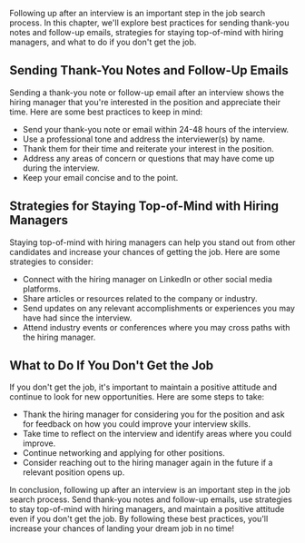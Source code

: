
Following up after an interview is an important step in the job search process. In this chapter, we'll explore best practices for sending thank-you notes and follow-up emails, strategies for staying top-of-mind with hiring managers, and what to do if you don't get the job.

Sending Thank-You Notes and Follow-Up Emails
--------------------------------------------

Sending a thank-you note or follow-up email after an interview shows the hiring manager that you're interested in the position and appreciate their time. Here are some best practices to keep in mind:

* Send your thank-you note or email within 24-48 hours of the interview.
* Use a professional tone and address the interviewer(s) by name.
* Thank them for their time and reiterate your interest in the position.
* Address any areas of concern or questions that may have come up during the interview.
* Keep your email concise and to the point.

Strategies for Staying Top-of-Mind with Hiring Managers
-------------------------------------------------------

Staying top-of-mind with hiring managers can help you stand out from other candidates and increase your chances of getting the job. Here are some strategies to consider:

* Connect with the hiring manager on LinkedIn or other social media platforms.
* Share articles or resources related to the company or industry.
* Send updates on any relevant accomplishments or experiences you may have had since the interview.
* Attend industry events or conferences where you may cross paths with the hiring manager.

What to Do If You Don't Get the Job
-----------------------------------

If you don't get the job, it's important to maintain a positive attitude and continue to look for new opportunities. Here are some steps to take:

* Thank the hiring manager for considering you for the position and ask for feedback on how you could improve your interview skills.
* Take time to reflect on the interview and identify areas where you could improve.
* Continue networking and applying for other positions.
* Consider reaching out to the hiring manager again in the future if a relevant position opens up.

In conclusion, following up after an interview is an important step in the job search process. Send thank-you notes and follow-up emails, use strategies to stay top-of-mind with hiring managers, and maintain a positive attitude even if you don't get the job. By following these best practices, you'll increase your chances of landing your dream job in no time!
